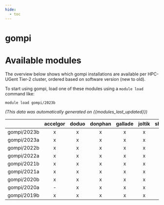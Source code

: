 ```yaml
---
hide:
  - toc
---
```


gompi
=====

# Available modules


The overview below shows which gompi installations are available per HPC-UGent Tier-2 cluster, ordered based on software version (new to old).

To start using gompi, load one of these modules using a `module load` command like:

```shell
module load gompi/2023b
```

*(This data was automatically generated on {{modules_last_updated}})*  

| |accelgor|doduo|donphan|gallade|joltik|shinx|skitty|
| :---: | :---: | :---: | :---: | :---: | :---: | :---: | :---: |
|gompi/2023b|x|x|x|x|x|x|x|
|gompi/2023a|x|x|x|x|x|x|x|
|gompi/2022b|x|x|x|x|x|-|-|
|gompi/2022a|x|x|x|x|x|x|-|
|gompi/2021b|x|x|x|x|x|-|-|
|gompi/2021a|x|x|x|x|x|-|-|
|gompi/2020b|x|x|x|x|x|-|-|
|gompi/2020a|-|x|x|x|x|-|-|
|gompi/2019b|x|x|x|x|x|-|-|
